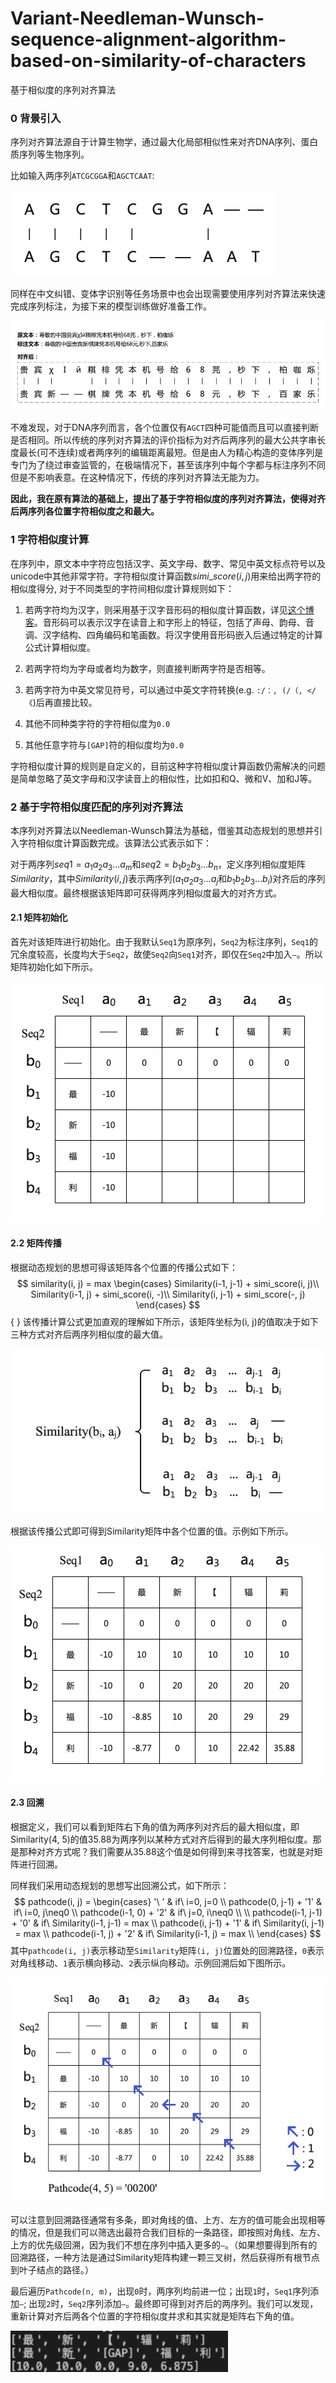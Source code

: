 # Variant-Needleman-Wunsch-sequence-alignment-algorithm-based-on-similarity-of-characters
基于相似度的序列对齐算法

<script src="https://cdn.mathjax.org/mathjax/latest/MathJax.js?config=TeX-AMS-MML_HTMLorMML" type="text/javascript"></script>
<script type="text/x-mathjax-config">
  MathJax.Hub.Config({
    tex2jax: {
      inlineMath: [ ['$','$'], ["\\(","\\)"] ],
      processEscapes: true
    }
  });
</script>

### 0 背景引入

序列对齐算法源自于计算生物学，通过最大化局部相似性来对齐DNA序列、蛋白质序列等生物序列。

比如输入两序列`ATCGCGGA`和`AGCTCAAT`:

<img src="sequence-alignment-algorithm-based-on-similarity-of-characters/DNA序列配对.png" alt="DNA序列配对"  />

同样在中文纠错、变体字识别等任务场景中也会出现需要使用序列对齐算法来快速完成序列标注，为接下来的模型训练做好准备工作。

![变体字序列对齐示例](sequence-alignment-algorithm-based-on-similarity-of-characters/变体字序列对齐示例.png)

不难发现，对于DNA序列而言，各个位置仅有`AGCT`四种可能值而且可以直接判断是否相同。所以传统的序列对齐算法的评价指标为对齐后两序列的最大公共字串长度最长(可不连续)或者两序列的编辑距离最短。但是由人为精心构造的变体序列是专门为了绕过审查监管的，在极端情况下，甚至该序列中每个字都与标注序列不同但是不影响表意。在这种情况下，传统的序列对齐算法无能为力。

**因此，我在原有算法的基础上，提出了基于字符相似度的序列对齐算法，使得对齐后两序列各位置字符相似度之和最大。**



### 1 字符相似度计算

在序列中，原文本中字符应包括汉字、英文字母、数字、常见中英文标点符号以及unicode中其他非常字符。字符相似度计算函数$simi\_score(i, j)$用来给出两字符的相似度得分, 对于不同类型的字符间相似度计算规则如下：

1. 若两字符均为汉字，则采用基于汉字音形码的相似度计算函数，详见[这个博客](https://blog.csdn.net/chndata/article/details/41114771)。音形码可以表示汉字在读音上和字形上的特征，包括了声母、韵母、音调、汉字结构、四角编码和笔画数。将汉字使用音形码嵌入后通过特定的计算公式计算相似度。
2. 若两字符均为字母或者均为数字，则直接判断两字符是否相等。
3. 若两字符为中英文常见符号，可以通过中英文字符转换(e.g. `:/：, (/（, </《`)后再直接比较。
4. 其他不同种类字符的字符相似度为`0.0`

5. 其他任意字符与`[GAP]`符的相似度均为`0.0`

字符相似度计算的规则是自定义的，目前这种字符相似度计算函数仍需解决的问题是简单忽略了英文字母和汉字读音上的相似性，比如扣和Q、微和V、加和J等。



### 2 基于字符相似度匹配的序列对齐算法

本序列对齐算法以Needleman-Wunsch算法为基础，借鉴其动态规划的思想并引入字符相似度计算函数完成。该算法公式表示如下：

对于两序列$seq1= a_1a_2a_3...a_m$和$seq2=b_1b_2b_3...b_n$，定义序列相似度矩阵$Similarity$，其中$Similarity(i,j)$表示两序列($a_1a_2a_3...a_j$和$b_1b_2b_3...b_i$)对齐后的序列最大相似度。最终根据该矩阵即可获得两序列相似度最大的对齐方式。

#### 2.1 矩阵初始化

首先对该矩阵进行初始化。由于我默认`Seq1`为原序列，`Seq2`为标注序列，`Seq1`的冗余度较高，长度均大于`Seq2`，故使`Seq2`向`Seq1`对齐，即仅在`Seq2`中加入`—`。所以矩阵初始化如下所示。

![矩阵初始化](sequence-alignment-algorithm-based-on-similarity-of-characters/矩阵初始化.png)

#### 2.2 矩阵传播

根据动态规划的思想可得该矩阵各个位置的传播公式如下：
$$
similarity(i, j) = 
max \begin{cases}
Similarity(i-1, j-1) + simi_score(i, j)\\
Similarity(i-1, j) + simi_score(i, -)\\
Similarity(i, j-1) + simi_score(-, j)
\end{cases}
$$ { }
该传播计算公式更加直观的理解如下所示，该矩阵坐标为(i, j)的值取决于如下三种方式对齐后两序列相似度的最大值。

![矩阵传播函数示例](sequence-alignment-algorithm-based-on-similarity-of-characters/矩阵传播函数示例.png)

根据该传播公式即可得到Similarity矩阵中各个位置的值。示例如下所示。

![矩阵传播后](sequence-alignment-algorithm-based-on-similarity-of-characters/矩阵传播后.png)

#### 2.3 回溯

根据定义，我们可以看到矩阵右下角的值为两序列对齐后的最大相似度，即Similarity(4, 5)的值35.88为两序列以某种方式对齐后得到的最大序列相似度。那是那种对齐方式呢？我们需要从35.88这个值是如何得到来寻找答案，也就是对矩阵进行回溯。

同样我们采用动态规划的思想写出回溯公式，如下所示：
$$
pathcode(i, j) = 
\begin{cases}
'\ ' & if\ i=0, j=0 \\
pathcode(0, j-1) + '1' & if\ i=0, j\neq0 \\
pathcode(i-1, 0) + '2' & if\ j=0, i\neq0 \\
\\
pathcode(i-1, j-1) + '0' & if\ Similarity(i-1, j-1) = max \\
pathcode(i, j-1) + '1' & if\ Similarity(i, j-1) = max \\
pathcode(i-1, j) + '2' & if\ Similarity(i-1, j) = max \\
\end{cases}
$$
其中`pathcode(i, j)`表示移动至`Similarity`矩阵`(i, j)`位置处的回溯路径，`0`表示对角线移动、`1`表示横向移动、`2`表示纵向移动。示例回溯后如下图所示。

![矩阵回溯](sequence-alignment-algorithm-based-on-similarity-of-characters/矩阵回溯.png)

可以注意到回溯路径通常有多条，即对角线的值、上方、左方的值可能会出现相等的情况，但是我们可以筛选出最符合我们目标的一条路径，即按照对角线、左方、上方的优先级回溯，因为我们不想在序列中插入更多的`—`。（如果想要得到所有的回溯路径，一种方法是通过Similarity矩阵构建一颗三叉树，然后获得所有根节点到叶子结点的路径。）

最后遍历`Pathcode(n, m)`，出现`0`时，两序列均前进一位；出现`1`时，`Seq1`序列添加`—`; 出现`2`时，`Seq2`序列添加`—`。最终即可得到对齐后的两序列。我们可以发现，重新计算对齐后两各个位置的字符相似度并求和其实就是矩阵右下角的值。

<img src="sequence-alignment-algorithm-based-on-similarity-of-characters/示例最终结果.png" alt="示例最终结果" style="zoom:150%;" />

